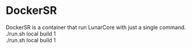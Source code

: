 # DockerSR
DockerSR is a container that run LunarCore with just a single command.<br>
./run.sh local build 1 <br>
./run.sh local build 1 <br>